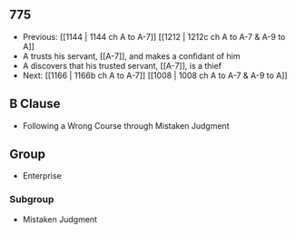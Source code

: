 ## 775
- Previous: [[1144 | 1144 ch A to A-7]] [[1212 | 1212c ch A to A-7 &amp; A-9 to A]] 
- A trusts his servant, [[A-7]], and makes a confidant of him
- A discovers that his trusted servant, [[A-7]], is a thief
- Next: [[1166 | 1166b ch A to A-7]] [[1008 | 1008 ch A to A-7 &amp; A-9 to A]] 

## B Clause
- Following a Wrong Course through Mistaken Judgment

## Group
- Enterprise

### Subgroup
- Mistaken Judgment

